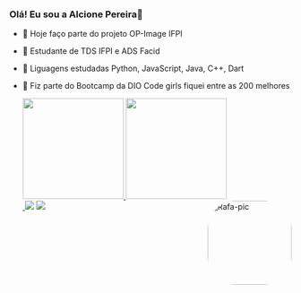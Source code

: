 ### Olá! Eu sou a Alcione Pereira👋

- 🔭 Hoje faço parte do projeto OP-Image IFPI
- 🌱 Estudante de TDS IFPI e ADS Facid
- 👯 Liguagens estudadas Python, JavaScript, Java, C++, Dart
- 🤔 Fiz parte do Bootcamp da DIO Code girls fiquei entre as 200 melhores

  <div>
        <a href="https://github.com/AlcionePereira">
        <img height="180em" src="https://github-readme-stats.vercel.app/api?username=AlcionePereira&show_icons=true&theme=dracula&include_all_commits=true&count_private=true"/>
        <img height="180em" src="https://github-readme-stats.vercel.app/api/top-langs/?username=AlcionePereira&layout=compact&langs_count=7&theme=dracula"/>
      </div>
    <a href="https://www.youtube.com/channel/UCDT23FKBIOL10LPa5-vis3g" target="_blank"> 
        <img src="https://img.shields.io/badge/YouTube-FF0000?style=for-the-badge&logo=youtube&logoColor=white" alt="">
    </a>

    <a href="https://www.instagram.com/alcioneoliveira10/" target="_blank">
    <img src="https://img.shields.io/badge/-Instagram-%23E4405F?style=for-the-badge&logo=instagram&logoColor=white" target="_blank"></a>

    <a href="https://www.linkedin.com/in/alcione-oliveira-323786b8/" target="_blank">
    <img src="https://img.shields.io/badge/-LinkedIn-%230077B5?style=for-the-badge&logo=linkedin&logoColor=white" target="_blank"></a>
  
  <img align="right" alt="Rafa-pic" height="150" style="border-radius:50px;" src="https://media.discordapp.net/attachments/639956127056134178/890373478988013628/Publicacoes_Instagram_1_1.png?width=676&height=676">
